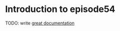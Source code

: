 # Introduction to episode54

TODO: write [great documentation](http://jacobian.org/writing/what-to-write/)
